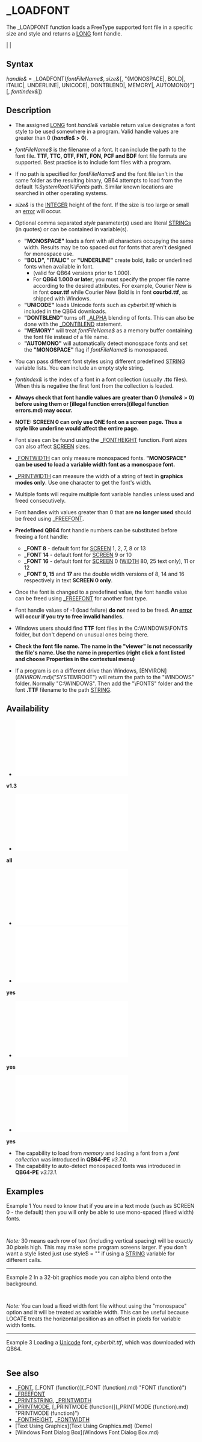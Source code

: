 # _LOADFONT

The _LOADFONT function loads a FreeType supported font file in a specific size and style and returns a [LONG](LONG.md) font handle.

  

|  |

## Syntax

*handle&* = _LOADFONT(*fontFileName$*, *size&*[, "{MONOSPACE|, BOLD|, ITALIC|, UNDERLINE|, UNICODE|, DONTBLEND|, MEMORY|, AUTOMONO}"][, *fontIndex&*])
  

## Description

* The assigned [LONG](LONG.md) font *handle&* variable return value designates a font style to be used somewhere in a program. Valid handle values are greater than 0 (***handle&* > 0**).
* *fontFileName$* is the filename of a font. It can include the path to the font file. **TTF, TTC, OTF, FNT, FON, PCF and BDF** font file formats are supported. Best practice is to include font files with a program.
* If no path is specified for *fontFileName$* and the font file isn't in the same folder as the resulting binary, QB64 attempts to load from the default *%SystemRoot%\Fonts* path. Similar known locations are searched in other operating systems.
* *size&* is the [INTEGER](INTEGER.md) height of the font. If the size is too large or small an [error](error.md) will occur.
* Optional comma separated *style* parameter(s) used are literal [STRINGs](STRINGs.md) (in quotes) or can be contained in variable(s).
	+ **"MONOSPACE"** loads a font with all characters occupying the same width. Results may be too spaced out for fonts that aren't designed for monospace use.
	+ **"BOLD", "ITALIC"** or **"UNDERLINE"** create bold, italic or underlined fonts when available in font.
		- (valid for QB64 versions prior to 1.000).
		- For **QB64 1.000 or later**, you must specify the proper file name according to the desired attributes. For example, Courier New is in font **cour.ttf** while Courier New Bold is in font **courbd.ttf**, as shipped with Windows.
	+ **"UNICODE"** loads Unicode fonts such as *cyberbit.ttf* which is included in the QB64 downloads.
	+ **"DONTBLEND"** turns off [_ALPHA](_ALPHA.md) blending of fonts. This can also be done with the [_DONTBLEND](_DONTBLEND.md) statement.
	+ **"MEMORY"** will treat *fontFileName$* as a memory buffer containing the font file instead of a file name.
	+ **"AUTOMONO"** will automatically detect monospace fonts and set the **"MONOSPACE"** flag if *fontFileName$* is monospaced.

* You can pass different font styles using different predefined [STRING](STRING.md) variable lists. You **can** include an empty style string.

* *fontIndex&* is the index of a font in a font collection (usually **.ttc** files). When this is negative the first font from the collection is loaded.
* **Always check that font handle values are greater than 0 (***handle&* > 0**) before using them or [illegal function errors](illegal function errors.md) may occur.**
* **NOTE: SCREEN 0 can only use ONE font on a screen page. Thus a style like underline would affect the entire page.**
* Font sizes can be found using the [_FONTHEIGHT](_FONTHEIGHT.md) function. Font *size*s can also affect [SCREEN](SCREEN.md) sizes.
* [_FONTWIDTH](_FONTWIDTH.md) can only measure monospaced fonts. **"MONOSPACE" can be used to load a variable width font as a monospace font.**
* [_PRINTWIDTH](_PRINTWIDTH.md) can measure the width of a string of text in **graphics modes only**. Use one character to get the font's width.

  

* Multiple fonts will require multiple font variable handles unless used and freed consecutively.
* Font handles with values greater than 0 that are **no longer used** should be freed using [_FREEFONT](_FREEFONT.md).
* **Predefined QB64** font handle numbers can be substituted before freeing a font handle:
	+ **_FONT 8**  - default font for [SCREEN](SCREEN.md) 1, 2, 7, 8 or 13
	+ **_FONT 14** - default font for [SCREEN](SCREEN.md) 9 or 10
	+ **_FONT 16** - default font for [SCREEN](SCREEN.md) 0 ([WIDTH](WIDTH.md) 80, 25 text only), 11 or 12
	+ **_FONT 9, 15** and **17** are the double width versions of 8, 14 and 16 respectively in text **SCREEN 0 only**.
* Once the font is changed to a predefined value, the font handle value can be freed using [_FREEFONT](_FREEFONT.md) for another font type.
* Font handle values of -1 (load failure) **do not** need to be freed. **An [error](error.md) will occur if you try to free invalid handles.**

  

* Windows users should find **TTF** font files in the C:\WINDOWS\FONTS folder, but don't depend on unusual ones being there.
* **Check the font file name. The name in the "viewer" is not necessarily the file's name. Use the name in properties (right click a font listed and choose Properties in the contextual menu)**
* If a program is on a different drive than Windows, [ENVIRON$](ENVIRON$.md)("SYSTEMROOT") will return the path to the "WINDOWS" folder. Normally "C:\WINDOWS". Then add the "\FONTS\" folder and the font **.TTF** filename to the path [STRING](STRING.md).

## Availability

* [![v1.3](![v1.3.md)](File:Qb64.png "v1.3")

**v1.3**
* [![all](![all.md)](File:Qbpe.png "all")

**all**
* [![Apix.png](![Apix.png.md)](File:Apix.png)
* [![yes](![yes.md)](File:Win.png "yes")

**yes**
* [![yes](![yes.md)](File:Lnx.png "yes")

**yes**
* [![yes](![yes.md)](File:Osx.png "yes")

**yes**

* The capability to load from *memory* and loading a font from a *font collection* was introduced in **QB64-PE** *v3.7.0*.
* The capability to auto-detect monospaced fonts was introduced in **QB64-PE** *v3.13.1*.

## Examples

Example 1
You need to know that if you are in a text mode (such as SCREEN 0 - the default) then you will only be able to use mono-spaced (fixed width) fonts.

``` rootpath$ = [ENVIRON$](ENVIRON$.md)("SYSTEMROOT") 'normally "C:\WINDOWS" fontfile$ = rootpath$ + "\Fonts\cour.ttf" 'TTF file in Windows style$ = "monospace" 'font style is not case sensitive f& = _LOADFONT(fontfile$, 30, style$) [_FONT](_FONT.md) f& [PRINT](PRINT.md) "Hello!"  
```

``` Hello!  
```

*Note:* 30 means each row of text (including vertical spacing) will be exactly 30 pixels high. This may make some program screens larger. If you don't want a style listed just use style$ = "" if using a [STRING](STRING.md) variable for different calls.

---

Example 2
In a 32-bit graphics mode you can alpha blend onto the background.

``` i& = [_NEWIMAGE](_NEWIMAGE.md)(800, 600, 32) [SCREEN](SCREEN.md) i& [COLOR](COLOR.md) &HC0FFFF00, &H200000FF f& = _LOADFONT("C:\Windows\Fonts\times.ttf", 25) 'normal style [_FONT](_FONT.md) f& [PRINT](PRINT.md) "Hello!"  
```

``` Hello!  
```

*Note:* You can load a fixed width font file without using the "monospace" option and it will be treated as variable width. This can be useful because LOCATE treats the horizontal position as an offset in pixels for variable width fonts.

---

Example 3
Loading a [Unicode](Unicode.md) font, *cyberbit.ttf*, which was downloaded with QB64.

``` [SCREEN](SCREEN.md) 12  [DECLARE](DECLARE.md) [CUSTOMTYPE](CUSTOMTYPE.md) [LIBRARY](LIBRARY.md) 'Directory Information using KERNEL32 provided by Dav     [FUNCTION](FUNCTION.md) GetModuleFileNameA& ([BYVAL](BYVAL.md) hModule [AS](AS.md) [LONG](LONG.md), lpFileName [AS](AS.md) [STRING](STRING.md), [BYVAL](BYVAL.md) nSize [AS](AS.md) [LONG](LONG.md))     [FUNCTION](FUNCTION.md) GetModuleFileNameW& ([BYVAL](BYVAL.md) hModule [AS](AS.md) [LONG](LONG.md), lpFileName [AS](AS.md) [STRING](STRING.md), [BYVAL](BYVAL.md) nSize [AS](AS.md) [LONG](LONG.md)) [END DECLARE](END DECLARE.md)  '=== SHOW CURRENT PROGRAM FileName$ = [SPACE$](SPACE$.md)(512)  Result = GetModuleFileNameA(0, FileName$, [LEN](LEN.md)(FileName$)) [IF](IF.md) Result [THEN](THEN.md) [PRINT](PRINT.md) "CURRENT PROGRAM (ASCII): "; [LEFT$](LEFT$.md)(FileName$, Result)  'load a unicode font f = _LOADFONT("cyberbit.ttf", 24, "UNICODE") [_FONT](_FONT.md) f Result = GetModuleFileNameW(0, FileName$, [LEN](LEN.md)(FileName$) \ 2) [LOCATE](LOCATE.md) 2, 1 [PRINT](PRINT.md) QuickCP437toUTF32$("CURRENT PROGRAM (UTF): ") + QuickUTF16toUTF32$([LEFT$](LEFT$.md)(FileName$, Result * 2)) [_FONT](_FONT.md) 16 'restore CP437 font  [FUNCTION](FUNCTION.md) QuickCP437toUTF32$ (a$)     b$ = [STRING$](STRING$.md)([LEN](LEN.md)(a$) * 4, 0)     [FOR](FOR.md) i = 1 [TO](TO.md) [LEN](LEN.md)(a$)         [ASC](ASC.md)(b$, i * 4 - 3) = [ASC](ASC.md) "ASC (function)")(a$, i)     [NEXT](NEXT.md)     QuickCP437toUTF32$ = b$ [END FUNCTION](END FUNCTION.md)  [FUNCTION](FUNCTION.md) QuickUTF16toUTF32$ (a$)     b$ = [STRING$](STRING$.md)([LEN](LEN.md)(a$) * 2, 0)     [FOR](FOR.md) i = 1 [TO](TO.md) [LEN](LEN.md)(a$) \ 2         [ASC](ASC.md)(b$, i * 4 - 3) = [ASC](ASC.md) "ASC (function)")(a$, i * 2 - 1)         [ASC](ASC.md)(b$, i * 4 - 2) = [ASC](ASC.md) "ASC (function)")(a$, i * 2)     [NEXT](NEXT.md)     QuickUTF16toUTF32$ = b$ [END FUNCTION](END FUNCTION.md)  
```

  

## See also

* [_FONT](_FONT.md), [_FONT (function)](_FONT (function).md) "FONT (function)")
* [_FREEFONT](_FREEFONT.md)
* [_PRINTSTRING](_PRINTSTRING.md), [_PRINTWIDTH](_PRINTWIDTH.md)
* [_PRINTMODE](_PRINTMODE.md), [_PRINTMODE (function)](_PRINTMODE (function).md) "PRINTMODE (function)")
* [_FONTHEIGHT](_FONTHEIGHT.md), [_FONTWIDTH](_FONTWIDTH.md)
* [Text Using Graphics](Text Using Graphics.md) (Demo)
* [Windows Font Dialog Box](Windows Font Dialog Box.md)

  
